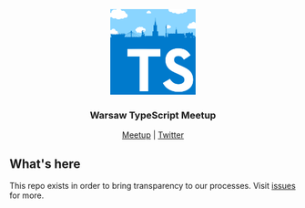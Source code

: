 <p align="center">
  <img src="./images/logo.png" width="150" alt="Warsaw TS">
  <h3 align="center">Warsaw TypeScript Meetup</h3>
  <p align="center">
    <a href="https://www.meetup.com/Warsaw-TypeScript">Meetup</a> | <a href="https://twitter.com/wwatypescript">Twitter</a>
  </p>
</p>

## What's here

This repo exists in order to bring transparency to our processes. Visit [issues](https://github.com/krzkaczor/Warsaw-TS-meetup/issues?q=is%3Aissue+is%3Aopen+sort%3Aupdated-desc) for more.